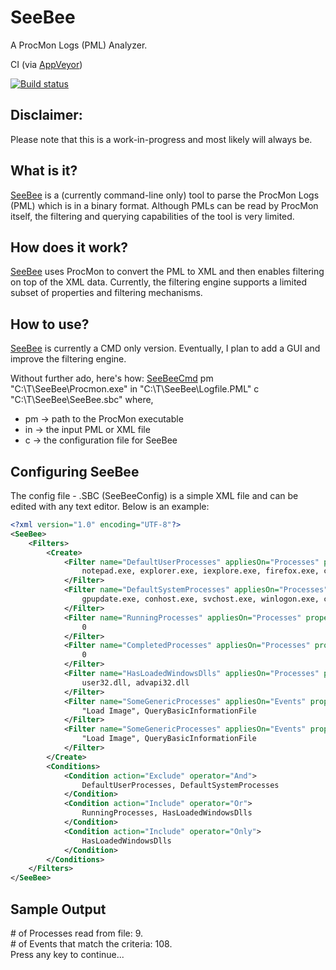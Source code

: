 # SeeBee
A ProcMon Logs (PML) Analyzer.

CI (via [AppVeyor](https://www.appveyor.com/))

[![Build status](https://ci.appveyor.com/api/projects/status/3i92qslii7jlq6t3/branch/master?svg=true)](https://ci.appveyor.com/project/asquigglytwist/seebee/branch/master)

## Disclaimer:
Please note that this is a work-in-progress and most likely will always be.

## What is it?
[SeeBee](https://github.com/asquigglytwist/SeeBee) is a (currently command-line only) tool to parse the ProcMon Logs (PML) which is in a binary format.
Although PMLs can be read by ProcMon itself, the filtering and querying capabilities of the tool is very limited.

## How does it work?
[SeeBee](https://github.com/asquigglytwist/SeeBee) uses ProcMon to convert the PML to XML and then enables filtering on top of the XML data.
Currently, the filtering engine supports a limited subset of properties and filtering mechanisms.

## How to use?
[SeeBee](https://github.com/asquigglytwist/SeeBee) is currently a CMD only version.  Eventually, I plan to add a GUI and improve the filtering engine.

Without further ado, here's how:
[SeeBeeCmd](https://github.com/asquigglytwist/SeeBee/tree/master/Src/SeeBeeCmd) pm "C:\T\SeeBee\Procmon.exe" in "C:\T\SeeBee\Logfile.PML" c "C:\T\SeeBee\SeeBee.sbc"
where,
* pm -> path to the ProcMon executable
* in -> the input PML or XML file
* c  -> the configuration file for SeeBee

## Configuring SeeBee
The config file - .SBC (SeeBeeConfig) is a simple XML file and can be edited with any text editor.  Below is an example:
```xml
<?xml version="1.0" encoding="UTF-8"?>
<SeeBee>
	<Filters>
		<Create>
			<Filter name="DefaultUserProcesses" appliesOn="Processes" property="ProcessName" operator="Equals">
				notepad.exe, explorer.exe, iexplore.exe, firefox.exe, chrome.exe
			</Filter>
			<Filter name="DefaultSystemProcesses" appliesOn="Processes" property="ImagePath" operator="StartsWith">
				gpupdate.exe, conhost.exe, svchost.exe, winlogon.exe, csrss.exe, lsass.exe, WUDFHost.exe, spoolsv.exe, unsecapp.exe
			</Filter>
			<Filter name="RunningProcesses" appliesOn="Processes" property="FinishTime" operator="Equals">
				0
			</Filter>
			<Filter name="CompletedProcesses" appliesOn="Processes" property="FinishTime" operator="NotEquals">
				0
			</Filter>
			<Filter name="HasLoadedWindowsDlls" appliesOn="Processes" property="Modules" operator="Contains">
				user32.dll, advapi32.dll
			</Filter>
			<Filter name="SomeGenericProcesses" appliesOn="Events" property="Operation" operator="Equals">
				"Load Image", QueryBasicInformationFile
			</Filter>
			<Filter name="SomeGenericProcesses" appliesOn="Events" property="Operation" operator="Equals">
				"Load Image", QueryBasicInformationFile
			</Filter>
		</Create>
		<Conditions>
			<Condition action="Exclude" operator="And">
				DefaultUserProcesses, DefaultSystemProcesses
			</Condition>
			<Condition action="Include" operator="Or">
				RunningProcesses, HasLoadedWindowsDlls
			</Condition>
			<Condition action="Include" operator="Only">
				HasLoadedWindowsDlls
			</Condition>
		</Conditions>
	</Filters>
</SeeBee>
```

## Sample Output
<div class="consoleWindow">
# of Processes read from file:  9.<br />
# of Events that match the criteria:  108.<br />
Press any key to continue...
</div>